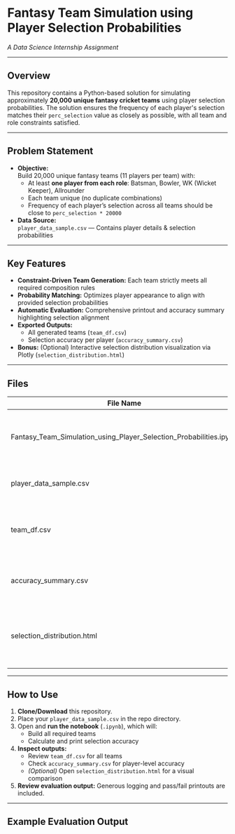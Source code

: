 # Fantasy Team Simulation using Player Selection Probabilities

_A Data Science Internship Assignment_

---

## Overview

This repository contains a Python-based solution for simulating approximately **20,000 unique fantasy cricket teams** using player selection probabilities. The solution ensures the frequency of each player's selection matches their `perc_selection` value as closely as possible, with all team and role constraints satisfied.

---

## Problem Statement

- **Objective:**  
  Build 20,000 unique fantasy teams (11 players per team) with:
  - At least **one player from each role**: Batsman, Bowler, WK (Wicket Keeper), Allrounder
  - Each team unique (no duplicate combinations)
  - Frequency of each player’s selection across all teams should be close to `perc_selection * 20000`
- **Data Source:**  
  `player_data_sample.csv` — Contains player details & selection probabilities

---

## Key Features

- **Constraint-Driven Team Generation:** Each team strictly meets all required composition rules
- **Probability Matching:** Optimizes player appearance to align with provided selection probabilities
- **Automatic Evaluation:** Comprehensive printout and accuracy summary highlighting selection alignment
- **Exported Outputs:** 
  - All generated teams (`team_df.csv`)
  - Selection accuracy per player (`accuracy_summary.csv`)
- **Bonus:** (Optional) Interactive selection distribution visualization via Plotly (`selection_distribution.html`)

---

## Files

| File Name                                                             | Description                                                           |
|-----------------------------------------------------------------------|-----------------------------------------------------------------------|
| Fantasy_Team_Simulation_using_Player_Selection_Probabilities.ipynb     | Main Jupyter Notebook with full logic and outputs                     |
| player_data_sample.csv                                                | Source CSV with player selection probabilities                        |
| team_df.csv                                                           | Generated teams with player details & team assignment                 |
| accuracy_summary.csv                                                  | Player-level actual vs. expected selection accuracy                   |
| selection_distribution.html                                            | *(Optional)* Interactive chart with target vs. actual selection rates |

---

## How to Use

1. **Clone/Download** this repository.
2. Place your `player_data_sample.csv` in the repo directory.
3. Open and **run the notebook** (`.ipynb`), which will:
   - Build all required teams
   - Calculate and print selection accuracy
4. **Inspect outputs:**  
   - Review `team_df.csv` for all teams  
   - Check `accuracy_summary.csv` for player-level accuracy
   - *(Optional)* Open `selection_distribution.html` for a visual comparison
5. **Review evaluation output:** Generous logging and pass/fail printouts are included.

---

## Example Evaluation Output
